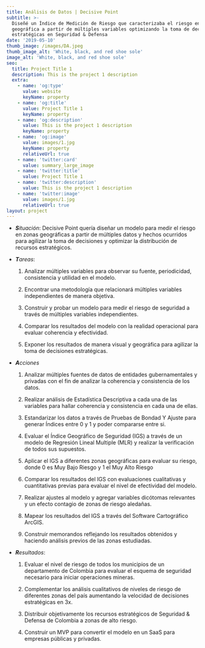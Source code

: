 ```yaml
---
title: Análisis de Datos | Decisive Point
subtitle: >-
  Diseñé un Índice de Medición de Riesgo que caracterizaba el riesgo en una zona
  geográfica a partir de múltiples variables optimizando la toma de decisiones
  estratégicas en Seguridad & Defensa
date: '2019-05-10'
thumb_image: /images/DA.jpeg
thumb_image_alt: 'White, black, and red shoe sole'
image_alt: 'White, black, and red shoe sole'
seo:
  title: Project Title 1
  description: This is the project 1 description
  extra:
    - name: 'og:type'
      value: website
      keyName: property
    - name: 'og:title'
      value: Project Title 1
      keyName: property
    - name: 'og:description'
      value: This is the project 1 description
      keyName: property
    - name: 'og:image'
      value: images/1.jpg
      keyName: property
      relativeUrl: true
    - name: 'twitter:card'
      value: summary_large_image
    - name: 'twitter:title'
      value: Project Title 1
    - name: 'twitter:description'
      value: This is the project 1 description
    - name: 'twitter:image'
      value: images/1.jpg
      relativeUrl: true
layout: project
---
```

*   ***S**ituación*: Decisive Point quería diseñar un modelo para medir el riesgo en zonas geográficas a partir de múltiples datos y hechos ocurridos para agilizar la toma de decisiones y optimizar la distribución de recursos estratégicos.

<!---->

*   ***T**areas*:

    1.  Analizar múltiples variables para observar su fuente, periodicidad, consistencia y utilidad en el modelo.

    2.  Encontrar una metodología que relacionará múltiples variables independientes de manera objetiva.

    3.  Construir y probar un modelo para medir el riesgo de seguridad a través de múltiples variables independientes.

    4.  Comparar los resultados del modelo con la realidad operacional para evaluar coherencia y efectividad.

    5.  Exponer los resultados de manera visual y geográfica para agilizar la toma de decisiones estratégicas. 

<!---->

*   ***A**cciones*

    1.  Analizar múltiples fuentes de datos de entidades gubernamentales y privadas con el fin de analizar la coherencia y consistencia de los datos.

    2.  Realizar análisis de Estadística Descriptiva a cada una de las variables para hallar coherencia y consistencia en cada una de ellas.

    3.  Estandarizar los datos a través de Pruebas de Bondad Y Ajuste para generar Índices entre 0 y 1 y poder compararse entre si. 

    4.  Evaluar el Índice Geográfico de Seguridad (IGS) a través de  un modelo de Regresión Lineal Multiple (MLR) y realizar la verificación de todos sus supuestos.

    5.  Aplicar el IGS a diferentes zonas geográficas para evaluar su riesgo, donde 0 es Muy Bajo Riesgo y 1 el Muy Alto Riesgo

    6.  Comparar los resultados del IGS con evaluaciones cualitativas y cuantitativas previas para evaluar el nivel de efectividad del modelo.

    7.  Realizar ajustes al modelo y agregar variables dicótomas relevantes y un efecto contagio de zonas de riesgo aledañas. 

    8.  Mapear los resultados del IGS a través del Software Cartográfico ArcGIS.

    9.  Construir memorandos reflejando los resultados obtenidos y haciendo análisis previos de las zonas estudiadas.

<!---->

*   ***R**esultados*:

    1.  Evaluar el nivel de riesgo de todos los municipios de un departamento de Colombia para evaluar el esquema de seguridad necesario para iniciar operaciones mineras.

    2.  Complementar los análisis cualitativos de niveles de riesgo de diferentes zonas del país aumentando la velocidad de decisiones estratégicas en 3x. 

    3.  Distribuir objetivamente los recursos estratégicos de Seguridad & Defensa de Colombia a zonas de alto riesgo. 

    4.  Construir un MVP para convertir el modelo en un SaaS para empresas públicas y privadas.
